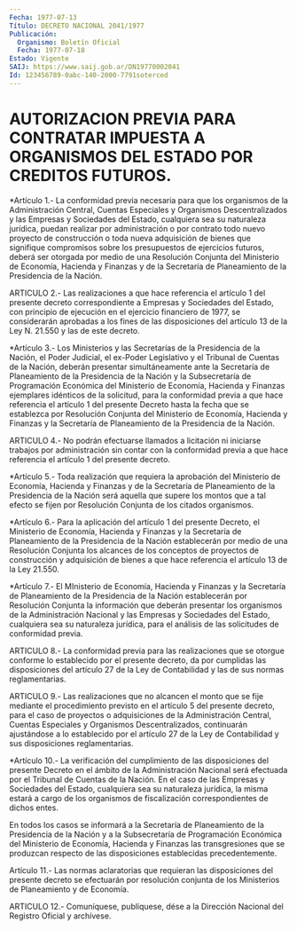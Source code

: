 ```yaml
---
Fecha: 1977-07-13
Título: DECRETO NACIONAL 2041/1977
Publicación:
  Organismo: Boletín Oficial
  Fecha: 1977-07-18
Estado: Vigente
SAIJ: https://www.saij.gob.ar/DN19770002041
Id: 123456789-0abc-140-2000-7791soterced
---
```

# AUTORIZACION PREVIA PARA CONTRATAR IMPUESTA A ORGANISMOS DEL ESTADO POR CREDITOS FUTUROS.

<a id="1"></a>
*Artículo  1.-  La  conformidad  previa necesaria para que los organismos  de  la  Administración Central,  Cuentas  Especiales  y Organismos  Descentralizados   y  las  Empresas  y  Sociedades  del Estado, cualquiera sea su naturaleza  jurídica, puedan realizar por administración o por contrato todo nuevo  proyecto  de construcción o  toda  nueva  adquisición  de  bienes  que signifique compromisos sobre los presupuestos de ejercicios futuros,  deberá  ser otorgada por  medio  de  una Resolución Conjunta del Ministerio de Economía, Hacienda y Finanzas  y  de  la  Secretaría  de  Planeamiento  de la Presidencia de la Nación.

<a id="2"></a>
ARTICULO  2.-  Las  realizaciones  a  que  hace  referencia el artículo  1  del  presente  decreto  correspondiente  a Empresas  y Sociedades  del Estado, con principio de ejecución en el  ejercicio financiero de  1977,  se  considerarán aprobadas a los fines de las disposiciones del artículo  13  de  la  Ley N. 21.550 y las de este decreto.

<a id="3"></a>
*Artículo  3.-  Los  Ministerios  y  las  Secretarías  de  la Presidencia    de   la  Nación,  el  Poder  Judicial,  el  ex-Poder Legislativo  y  el  Tribunal  de  Cuentas  de  la  Nación,  deberán presentar simultáneamente  ante la Secretaría de Planeamiento de la Presidencia  de  la  Nación  y  la  Subsecretaría  de  Programación Económica  del  Ministerio  de  Economía,    Hacienda   y  Finanzas ejemplares idénticos de la solicitud, para la conformidad  previa a que  hace  referencia  el artículo 1 del presente Decreto hasta  la fecha que se establezca  por  Resolución Conjunta del Ministerio de Economía, Hacienda y Finanzas y  la  Secretaría  de Planeamiento de la Presidencia de la Nación.

<a id="4"></a>
ARTICULO  4.-  No  podrán  efectuarse llamados a licitación ni iniciarse trabajos por administración sin contar con la conformidad  previa  a  que  hace  referencia  el  artículo  1  del presente decreto.

<a id="5"></a>
*Artículo  5.- Toda realización que requiera la aprobación del Ministerio de Economía,  Hacienda  y Finanzas y de la Secretaría de Planeamiento  de  la  Presidencia de la  Nación  será  aquella  que supere  los  montos  que a  tal  efecto  se  fijen  por  Resolución Conjunta de los citados organismos.

<a id="6"></a>
*Artículo  6.-  Para la aplicación del artículo 1 del presente Decreto, el Ministerio  de  Economía,  Hacienda  y  Finanzas  y  la Secretaría    de  Planeamiento  de  la  Presidencia  de  la  Nación establecerán por  medio  de una Resolución Conjunta los alcances de los conceptos de proyectos  de construcción y adquisición de bienes a que hace referencia el artículo 13 de la Ley 21.550.

<a id="7"></a>
*Artículo 7.- El MInisterio de Economía, Hacienda y Finanzas y la Secretaría  de  Planeamiento  de  la  Presidencia  de  la Nación establecerán  por  Resolución  Conjunta  la información que deberán presentar  los  organismos  de  la Administración  Nacional  y  las Empresas  y Sociedades del Estado,  cualquiera  sea  su  naturaleza jurídica, para  el  análisis  de  las  solicitudes  de  conformidad previa.

<a id="8"></a>
ARTICULO  8.- La conformidad previa para las realizaciones que se otorgue conforme  lo establecido por el presente decreto, da por cumplidas  las  disposiciones    del  artículo  27  de  la  Ley  de Contabilidad y las de sus normas reglamentarias.

<a id="9"></a>
ARTICULO 9.- Las realizaciones que no alcancen el monto que se fije mediante  el  procedimiento  previsto  en  el  artículo  5 del presente  decreto, para el caso de proyectos o adquisiciones de  la Administración Central, Cuentas Especiales y Organismos Descentralizados,  continuarán  ajustándose a lo establecido por el artículo  27  de  la  Ley  de  Contabilidad   y  sus  disposiciones reglamentarias.

<a id="10"></a>
*Artículo  10.-  La  verificación  del  cumplimiento de  las disposiciones del presente Decreto en el ámbito de la Administración  Nacional  será efectuada por el Tribunal de Cuentas de la Nación. En el caso de  las  Empresas y Sociedades del Estado, cualquiera sea su naturaleza jurídica,  la  misma estará a cargo de los organismos de fiscalización correspondientes  de  dichos entes.

En todos los casos se informará a la Secretaría de Planeamiento  de la  Presidencia  de  la Nación y a la Subsecretaría de Programación Económica del Ministerio  de  Economía,  Hacienda  y  Finanzas  las transgresiones  que  se  produzcan  respecto  de  las disposiciones establecidas precedentemente.

<a id="11"></a>
Artículo 11.- Las normas aclaratorias que requieran las disposiciones del presente decreto se efectuarán por resolución conjunta de los Ministerios de Planeamiento y de Economía.

<a id="12"></a>
ARTICULO  12.-  Comuníquese,  publíquese,  dése a la Dirección Nacional del Registro Oficial y archívese.